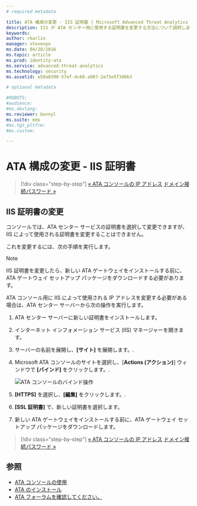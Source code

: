 ```yaml
---
# required metadata

title: ATA 構成の変更 - IIS 証明書 | Microsoft Advanced Threat Analytics
description: IIS が ATA センター用に使用する証明書を変更する方法について説明します。
keywords:
author: rkarlin
manager: stevenpo
ms.date: 04/28/2016
ms.topic: article
ms.prod: identity-ata
ms.service: advanced-threat-analytics
ms.technology: security
ms.assetid: e58a0390-57ef-4c68-a987-2e75e5f3d6b3

# optional metadata

#ROBOTS:
#audience:
#ms.devlang:
ms.reviewer: bennyl
ms.suite: ems
#ms.tgt_pltfrm:
#ms.custom:

---
```


# ATA 構成の変更 - IIS 証明書

>[!div class="step-by-step"]
[« ATA コンソールの IP アドレス](modifying-ata-config-consoleip.md)
[ドメイン接続パスワード »](modifying-ata-config-dcpassword.md)

## IIS 証明書の変更
コンソールでは、ATA センター サービスの証明書を選択して変更できますが、IIS によって使用される証明書を変更することはできません。

これを変更するには、次の手順を実行します。

> [!NOTE]
> IIS 証明書を変更したら、新しい ATA ゲートウェイをインストールする前に、ATA ゲートウェイ セットアップ パッケージをダウンロードする必要があります。

ATA コンソール用に IIS によって使用される IP アドレスを変更する必要がある場合は、ATA センター サーバーから次の操作を実行します。

1.  ATA センター サーバーに新しい証明書をインストールします。

2.  インターネット インフォメーション サービス (IIS) マネージャーを開きます。

3.  サーバーの名前を展開し、**[サイト]** を展開します。.

4.  Microsoft ATA コンソールのサイトを選択し、[**Actions (アクション)**] ウィンドウで **[バインド]** をクリックします。.

    ![ATA コンソールのバインド操作](media/ATA-console-change-IP-bindings.jpg)

5.  **[HTTPS]** を選択し、**[編集]** をクリックします。.

6.  **[SSL 証明書]** で、新しい証明書を選択します。

7.  新しい ATA ゲートウェイをインストールする前に、ATA ゲートウェイ セットアップ パッケージをダウンロードします。

>[!div class="step-by-step"]
[« ATA コンソールの IP アドレス](modifying-ata-config-consoleip.md)
[ドメイン接続パスワード »](modifying-ata-config-dcpassword.md)

## 参照
- [ATA コンソールの使用](working-with-ata-console.md)
- [ATA のインストール](install-ata.md)
- [ATA フォーラムを確認してください。](https://social.technet.microsoft.com/Forums/security/en-US/home?forum=mata)


<!--HONumber=May16_HO1-->


